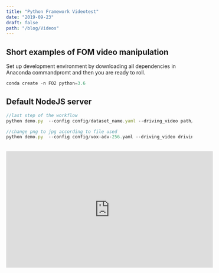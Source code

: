 ```yaml
---
title: "Python Framework Videotest"
date: "2019-09-23"
draft: false
path: "/blog/Videos"
---
```


## Short examples of FOM video manipulation
Set up development environment by downloading all dependencies in Anaconda commandpromt and then you are ready to roll.
```js
conda create -n FO2 python=3.6
```

## Default NodeJS server

```js
//last step of the workflow
python demo.py  --config config/dataset_name.yaml --driving_video path/to/driving --source_image path/to/source --checkpoint path/to/checkpoint --relative --adapt_scale

//change png to jpg according to file used
python demo.py  --config config/vox-adv-256.yaml --driving_video driving_video/crop.mp4 --source_image source_image/source.png --checkpoint fom_checkpoints/vox-adv-cpk.pth.tar --relative --adapt_scale
```
<br>
<iframe width="560" height="315" src="https://www.youtube.com/embed/pGPph6JJcNs" frameborder="0" allow="accelerometer; autoplay; clipboard-write; encrypted-media; gyroscope; picture-in-picture" allowfullscreen></iframe>
